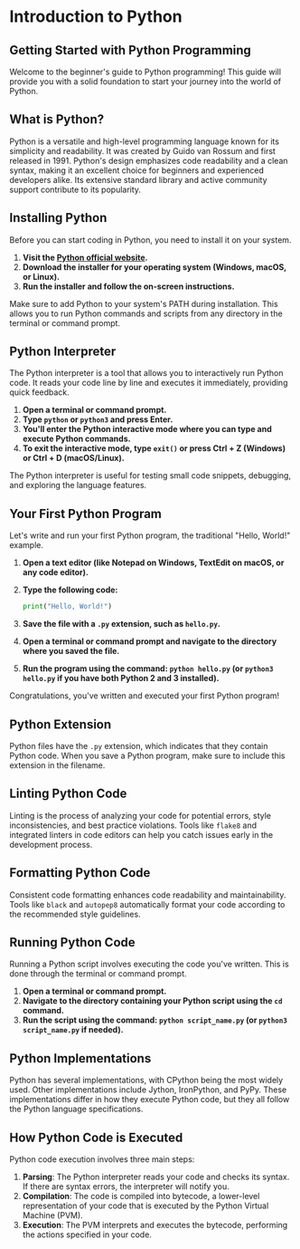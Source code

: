# Introduction to Python

## Getting Started with Python Programming

Welcome to the beginner's guide to Python programming! This guide will provide you with a solid foundation to start your journey into the world of Python.

## What is Python?

Python is a versatile and high-level programming language known for its simplicity and readability. It was created by Guido van Rossum and first released in 1991. Python's design emphasizes code readability and a clean syntax, making it an excellent choice for beginners and experienced developers alike. Its extensive standard library and active community support contribute to its popularity.

## Installing Python

Before you can start coding in Python, you need to install it on your system.

1. **Visit the [Python official website](https://www.python.org/).**
2. **Download the installer for your operating system (Windows, macOS, or Linux).**
3. **Run the installer and follow the on-screen instructions.**

Make sure to add Python to your system's PATH during installation. This allows you to run Python commands and scripts from any directory in the terminal or command prompt.

## Python Interpreter

The Python interpreter is a tool that allows you to interactively run Python code. It reads your code line by line and executes it immediately, providing quick feedback.

1. **Open a terminal or command prompt.**
2. **Type `python` or `python3` and press Enter.**
3. **You'll enter the Python interactive mode where you can type and execute Python commands.**
4. **To exit the interactive mode, type `exit()` or press Ctrl + Z (Windows) or Ctrl + D (macOS/Linux).**

The Python interpreter is useful for testing small code snippets, debugging, and exploring the language features.

## Your First Python Program

Let's write and run your first Python program, the traditional "Hello, World!" example.

1. **Open a text editor (like Notepad on Windows, TextEdit on macOS, or any code editor).**
2. **Type the following code:**

   ```python
   print("Hello, World!")
   ```

3. **Save the file with a `.py` extension, such as `hello.py`.**
4. **Open a terminal or command prompt and navigate to the directory where you saved the file.**
5. **Run the program using the command: `python hello.py` (or `python3 hello.py` if you have both Python 2 and 3 installed).**

Congratulations, you've written and executed your first Python program!

## Python Extension

Python files have the `.py` extension, which indicates that they contain Python code. When you save a Python program, make sure to include this extension in the filename.

## Linting Python Code

Linting is the process of analyzing your code for potential errors, style inconsistencies, and best practice violations. Tools like `flake8` and integrated linters in code editors can help you catch issues early in the development process.

## Formatting Python Code

Consistent code formatting enhances code readability and maintainability. Tools like `black` and `autopep8` automatically format your code according to the recommended style guidelines.

## Running Python Code

Running a Python script involves executing the code you've written. This is done through the terminal or command prompt.

1. **Open a terminal or command prompt.**
2. **Navigate to the directory containing your Python script using the `cd` command.**
3. **Run the script using the command: `python script_name.py` (or `python3 script_name.py` if needed).**

## Python Implementations

Python has several implementations, with CPython being the most widely used. Other implementations include Jython, IronPython, and PyPy. These implementations differ in how they execute Python code, but they all follow the Python language specifications.

## How Python Code is Executed

Python code execution involves three main steps:

1. **Parsing**: The Python interpreter reads your code and checks its syntax. If there are syntax errors, the interpreter will notify you.
2. **Compilation**: The code is compiled into bytecode, a lower-level representation of your code that is executed by the Python Virtual Machine (PVM).
3. **Execution**: The PVM interprets and executes the bytecode, performing the actions specified in your code.

